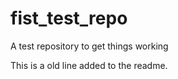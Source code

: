 fist_test_repo
==============

A test repository to get things working

This is a old line added to the readme.
